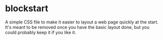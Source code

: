 # blockstart

A simple CSS file to make it easier to layout a web page quickly at the start.  It's meant to be removed once you have the basic layout done, but you could probably keep it if you like it.
